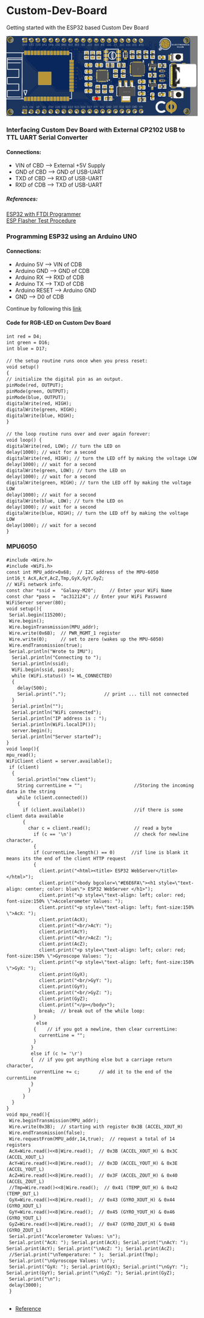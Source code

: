 # Custom-Dev-Board
Getting started with the ESP32 based Custom Dev Board     

![Custom Development Board - Based on ESP32 WROOM ](https://github.com/Jayanth2209/Custom-Dev-Board/blob/main/Images/Custom%20Dev%20Board%20-%20Copy.png)


### Interfacing Custom Dev Board with External CP2102 USB to TTL UART Serial Converter    
#### Connections:        
* VIN of CBD --> External +5V Supply
* GND of CBD --> GND of USB-UART
* TXD of CBD --> RXD of USB-UART
* RXD of CDB --> TXD of USB-UART

##### References:
[ESP32 with FTDI Programmer](https://electronics.stackexchange.com/questions/448187/esp32-with-ftdi-programmer)       
[ESP Flasher Test Procedure](https://github.com/SuperHouse/ESPF/blob/main/Tests/Test-Procedure.md)

### Programming ESP32 using an Arduino UNO
#### Connections:
* Arduino 5V --> VIN of CDB       
* Arduino GND --> GND of CDB       
* Arduino RX --> RXD of CDB      
* Arduino TX --> TXD of CDB      
* Arduino RESET --> Arduino GND       
* GND --> D0 of CDB
  
Continue by following this [link](https://technoreview85.com/how-to-program-esp-32-cam-using-arduino-uno-board/)       

#### Code for RGB-LED on Custom Dev Board 
```
int red = D4;
int green = D16;
int blue = D17;
 
// the setup routine runs once when you press reset:
void setup()
{
// initialize the digital pin as an output.
pinMode(red, OUTPUT);
pinMode(green, OUTPUT);
pinMode(blue, OUTPUT);
digitalWrite(red, HIGH);
digitalWrite(green, HIGH);
digitalWrite(blue, HIGH);
}
 
// the loop routine runs over and over again forever:
void loop() {
digitalWrite(red, LOW); // turn the LED on 
delay(1000); // wait for a second
digitalWrite(red, HIGH); // turn the LED off by making the voltage LOW
delay(1000); // wait for a second
digitalWrite(green, LOW); // turn the LED on 
delay(1000); // wait for a second
digitalWrite(green, HIGH); // turn the LED off by making the voltage LOW
delay(1000); // wait for a second
digitalWrite(blue, LOW); // turn the LED on
delay(1000); // wait for a second
digitalWrite(blue, HIGH); // turn the LED off by making the voltage LOW
delay(1000); // wait for a second
}

```         


### MPU6050      
```       
#include <Wire.h>
#include <WiFi.h>
const int MPU_addr=0x68;  // I2C address of the MPU-6050
int16_t AcX,AcY,AcZ,Tmp,GyX,GyY,GyZ;
// WiFi network info.
const char *ssid =  "Galaxy-M20";     // Enter your WiFi Name
const char *pass =  "ac312124"; // Enter your WiFi Password
WiFiServer server(80);
void setup(){
 Serial.begin(115200);
 Wire.begin();
 Wire.beginTransmission(MPU_addr);
 Wire.write(0x6B);  // PWR_MGMT_1 register
 Wire.write(0);     // set to zero (wakes up the MPU-6050)
 Wire.endTransmission(true);
 Serial.println("Wrote to IMU");
  Serial.println("Connecting to ");
  Serial.println(ssid);
  WiFi.begin(ssid, pass);
  while (WiFi.status() != WL_CONNECTED)
  {
    delay(500);
    Serial.print(".");              // print ... till not connected
  }
  Serial.println("");
  Serial.println("WiFi connected");
  Serial.println("IP address is : ");
  Serial.println(WiFi.localIP());
  server.begin();
  Serial.println("Server started");
}
void loop(){
mpu_read();
WiFiClient client = server.available();
 if (client) 
  {                             
    Serial.println("new client");          
    String currentLine = "";                   //Storing the incoming data in the string
    while (client.connected()) 
    {            
      if (client.available())                  //if there is some client data available
      {                
        char c = client.read();                // read a byte
          if (c == '\n')                       // check for newline character, 
          {                     
          if (currentLine.length() == 0)      //if line is blank it means its the end of the client HTTP request
          {     
            client.print("<html><title> ESP32 WebServer</title></html>");
            client.print("<body bgcolor=\"#E6E6FA\"><h1 style=\"text-align: center; color: blue\"> ESP32 WebServer </h1>");
            client.print("<p style=\"text-align: left; color: red; font-size:150% \">Accelerometer Values: ");
            client.print("<p style=\"text-align: left; font-size:150% \">AcX: ");
            client.print(AcX);
            client.print("<br/>AcY: ");
            client.print(AcY);
            client.print("<br/>AcZ: ");
            client.print(AcZ);
            client.print("<p style=\"text-align: left; color: red; font-size:150% \">Gyroscope Values: ");
            client.print("<p style=\"text-align: left; font-size:150% \">GyX: ");
            client.print(GyX);
            client.print("<br/>GyY: ");
            client.print(GyY);
            client.print("<br/>GyZ: ");
            client.print(GyZ);
            client.print("</p></body>");        
            break;  // break out of the while loop:
          } 
           else
          {    // if you got a newline, then clear currentLine:
            currentLine = "";
          }
         } 
         else if (c != '\r') 
         {  // if you got anything else but a carriage return character,
          currentLine += c;       // add it to the end of the currentLine
         }
        }
      }
  }
}
void mpu_read(){
 Wire.beginTransmission(MPU_addr);
 Wire.write(0x3B);  // starting with register 0x3B (ACCEL_XOUT_H)
 Wire.endTransmission(false);
 Wire.requestFrom(MPU_addr,14,true);  // request a total of 14 registers
 AcX=Wire.read()<<8|Wire.read();  // 0x3B (ACCEL_XOUT_H) & 0x3C (ACCEL_XOUT_L)
 AcY=Wire.read()<<8|Wire.read();  // 0x3D (ACCEL_YOUT_H) & 0x3E (ACCEL_YOUT_L)
 AcZ=Wire.read()<<8|Wire.read();  // 0x3F (ACCEL_ZOUT_H) & 0x40 (ACCEL_ZOUT_L)
 //Tmp=Wire.read()<<8|Wire.read();  // 0x41 (TEMP_OUT_H) & 0x42 (TEMP_OUT_L)
 GyX=Wire.read()<<8|Wire.read();  // 0x43 (GYRO_XOUT_H) & 0x44 (GYRO_XOUT_L)
 GyY=Wire.read()<<8|Wire.read();  // 0x45 (GYRO_YOUT_H) & 0x46 (GYRO_YOUT_L)
 GyZ=Wire.read()<<8|Wire.read();  // 0x47 (GYRO_ZOUT_H) & 0x48 (GYRO_ZOUT_L)
 Serial.print("Accelerometer Values: \n");
 Serial.print("AcX: "); Serial.print(AcX); Serial.print("\nAcY: "); Serial.print(AcY); Serial.print("\nAcZ: "); Serial.print(AcZ);   
 //Serial.print("\nTemperature: " );  Serial.print(Tmp);
 Serial.print("\nGyroscope Values: \n");
 Serial.print("GyX: "); Serial.print(GyX); Serial.print("\nGyY: "); Serial.print(GyY); Serial.print("\nGyZ: "); Serial.print(GyZ);
 Serial.print("\n");
 delay(3000);
 }     
 
 ```     
* [Reference](https://circuitdigest.com/microcontroller-projects/mpu6050-gyro-sensor-interfacing-with-esp32-nodemcu-board)
